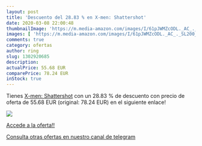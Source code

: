 ```yaml
---
layout: post
title: 'Descuento del 28.83 % en X-men: Shattershot'
date: 2020-03-08 22:00:48
thumbnailImage: 'https://m.media-amazon.com/images/I/61pJWMZcODL._AC_._SL200_.jpg'
images: [ 'https://m.media-amazon.com/images/I/61pJWMZcODL._AC_._SL200_.jpg' ]
comments: true
category: ofertas
author: ring
slug: 1302920685
description:
actualPrice: 55.68 EUR
comparePrice: 78.24 EUR
inStock: true
---
```


Tienes [X-men: Shattershot](https://www.amazon.es/dp/1302920685/?tag=redken-21) con un 28.83 % de descuento con precio de oferta de 55.68 EUR (original: 78.24 EUR) en el siguiente enlace!

[![](https://m.media-amazon.com/images/I/61pJWMZcODL._AC_._SL200_.jpg)](https://www.amazon.es/dp/1302920685/?tag=redken-21)

[Accede a la oferta!!](https://www.amazon.es/dp/1302920685/?tag=redken-21)

[Consulta otras ofertas en nuestro canal de telegram](https://t.me/s/ofertas25)
